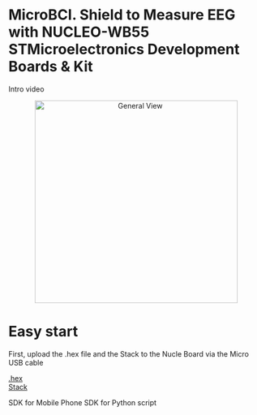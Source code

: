 # MicroBCI. Shield to Measure EEG with  NUCLEO-WB55 STMicroelectronics Development Boards &amp; Kit

Intro video  
<div align="center">
  <img src="https://github.com/pieeg-club/MicroBCI/blob/main/Images/micro_bci.png" alt="General View" width="400">
</div>

# Easy start
First, upload the .hex file and the Stack to the Nucle Board via the Micro USB cable 

[.hex](https://github.com/pieeg-club/MicroBCI/blob/main/Framework/Micro_BCI.hex)  
[Stack](https://github.com/pieeg-club/MicroBCI/blob/main/Framework/stm32wb5x_BLE_Stack_full_fw.bin)    

SDK for Mobile Phone 
SDK for Python script 


